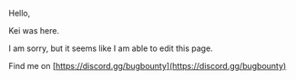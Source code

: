 Hello,

Kei was here. 

I am sorry, but it seems like I am able to edit this page.

Find me on [https://discord.gg/bugbounty](https://discord.gg/bugbounty)